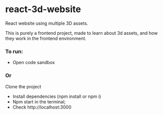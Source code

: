 # react-3d-website

React website using multiple 3D assets.

This is purely a frontend project, made to learn about 3d assets, and how they work in the frontend environment.

### To run:
* Open code sandbox </br>
### Or </br>
Clone the project
* Install dependencies (npm install or npm i)
* Npm start in the terminal;
* Check http://localhost:3000
